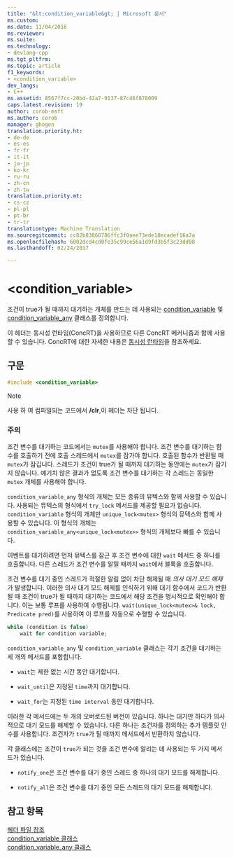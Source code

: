 ```yaml
---
title: "&lt;condition_variable&gt; | Microsoft 문서"
ms.custom: 
ms.date: 11/04/2016
ms.reviewer: 
ms.suite: 
ms.technology:
- devlang-cpp
ms.tgt_pltfrm: 
ms.topic: article
f1_keywords:
- <condition_variable>
dev_langs:
- C++
ms.assetid: 8567f7cc-20bd-42a7-9137-87c46f878009
caps.latest.revision: 19
author: corob-msft
ms.author: corob
manager: ghogen
translation.priority.ht:
- de-de
- es-es
- fr-fr
- it-it
- ja-jp
- ko-kr
- ru-ru
- zh-cn
- zh-tw
translation.priority.mt:
- cs-cz
- pl-pl
- pt-br
- tr-tr
translationtype: Machine Translation
ms.sourcegitcommit: cc82b83860786ffc3f0aee73ede18ecadef16a7a
ms.openlocfilehash: 6002dcd4cd0fe35c99ce56a1d9fd3b5f3c23dd08
ms.lasthandoff: 02/24/2017

---
```

# <a name="ltconditionvariablegt"></a>&lt;condition_variable&gt;
조건이 true가 될 때까지 대기하는 개체를 만드는 데 사용되는 [condition_variable](../standard-library/condition-variable-class.md) 및 [condition_variable_any](../standard-library/condition-variable-any-class.md) 클래스를 정의합니다.  
  
 이 헤더는 동시성 런타임(ConcRT)을 사용하므로 다른 ConcRT 메커니즘과 함께 사용할 수 있습니다. ConcRT에 대한 자세한 내용은 [동시성 런타임](../parallel/concrt/concurrency-runtime.md)을 참조하세요.  
  
## <a name="syntax"></a>구문  
  
```cpp  
#include <condition_variable>  
```  
  
> [!NOTE]
>  사용 하 여 컴파일되는 코드에서 **/clr**,이 헤더는 차단 됩니다.  
  
### <a name="remarks"></a>주의  
 조건 변수를 대기하는 코드에서는 `mutex`를 사용해야 합니다. 조건 변수를 대기하는 함수를 호출하기 전에 호출 스레드에서 `mutex`를 잠가야 합니다. 호출된 함수가 반환될 때 `mutex`가 잠깁니다. 스레드가 조건이 true가 될 때까지 대기하는 동안에는 `mutex`가 잠기지 않습니다. 예기치 않은 결과가 없도록 조건 변수를 대기하는 각 스레드는 동일한 `mutex` 개체를 사용해야 합니다.  
  
 `condition_variable_any` 형식의 개체는 모든 종류의 뮤텍스와 함께 사용할 수 있습니다. 사용되는 뮤텍스의 형식에서 `try_lock` 메서드를 제공할 필요가 없습니다. `condition_variable` 형식의 개체만 `unique_lock<mutex>` 형식의 뮤텍스와 함께 사용할 수 있습니다. 이 형식의 개체는 `condition_variable_any<unique_lock<mutex>>` 형식의 개체보다 빠를 수 있습니다.  
  
 이벤트를 대기하려면 먼저 뮤텍스를 잠근 후 조건 변수에 대한 `wait` 메서드 중 하나를 호출합니다. 다른 스레드가 조건 변수를 알릴 때까지 `wait`에서 블록을 호출합니다.  
  
 조건 변수를 대기 중인 스레드가 적절한 알림 없이 차단 해제될 때 *의사 대기 모드 해제*가 발생합니다. 이러한 의사 대기 모드 해제를 인식하기 위해 대기 함수에서 코드가 반환될 때 조건이 true가 될 때까지 대기하는 코드에서 해당 조건을 명시적으로 확인해야 합니다. 이는 보통 루프를 사용하여 수행됩니다. `wait(unique_lock<mutex>& lock, Predicate pred)`를 사용하여 이 루프를 자동으로 수행할 수 있습니다.  
  
```cpp  
while (condition is false)
    wait for condition variable;
```  
  
 `condition_variable_any` 및 `condition_variable` 클래스는 각기 조건을 대기하는 세 개의 메서드를 포함합니다.  
  
- `wait`는 제한 없는 시간 동안 대기합니다.  
  
- `wait_until`은 지정된 `time`까지 대기합니다.  
  
- `wait_for`는 지정된 `time interval` 동안 대기합니다.  
  
 이러한 각 메서드에는 두 개의 오버로드된 버전이 있습니다. 하나는 대기만 하다가 의사적으로 대기 모드를 해제할 수 있습니다. 다른 하나는 조건자를 정의하는 추가 템플릿 인수를 사용합니다. 조건자가 `true`가 될 때까지 메서드에서 반환하지 않습니다.  
  
 각 클래스에는 조건이 `true`가 되는 것을 조건 변수에 알리는 데 사용되는 두 가지 메서드가 있습니다.  
  
- `notify_one`은 조건 변수를 대기 중인 스레드 중 하나의 대기 모드를 해제합니다.  
  
- `notify_all`은 조건 변수를 대기 중인 모든 스레드의 대기 모드를 해제합니다.  
  
## <a name="see-also"></a>참고 항목  
 [헤더 파일 참조](../standard-library/cpp-standard-library-header-files.md)   
 [condition_variable 클래스](../standard-library/condition-variable-class.md)   
 [condition_variable_any 클래스](../standard-library/condition-variable-any-class.md)

